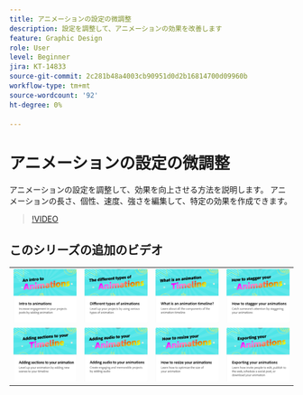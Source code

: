 ```yaml
---
title: アニメーションの設定の微調整
description: 設定を調整して、アニメーションの効果を改善します
feature: Graphic Design
role: User
level: Beginner
jira: KT-14833
source-git-commit: 2c281b48a4003cb90951d0d2b16814700d09960b
workflow-type: tm+mt
source-wordcount: '92'
ht-degree: 0%

---
```


# アニメーションの設定の微調整

アニメーションの設定を調整して、効果を向上させる方法を説明します。 アニメーションの長さ、個性、速度、強さを編集して、特定の効果を作成できます。

>[!VIDEO](https://video.tv.adobe.com/v/3426977?quality=12&learn=on&hidetitle=true)

## このシリーズの追加のビデオ

<table style="table-layout:fixed">
<tr>
   <td>
         <a href="intro-animation.md">
            <img alt="アニメーションの紹介" src="assets/intro-animations.png" />
         </a>
   </td>
   <td>
         <a href="different-types-animation.md">
            <img alt="様々な種類のアニメーション" src="assets/different-animations.png" />
         </a>
   </td>
   <td>
         <a href="animation-timeline.md">
            <img alt="アニメーションのタイムラインとは何ですか？" src="assets/what-is-animation-timeline.png" />
         </a>
   </td>
   <td>
         <a href="stagger-animations.md">
            <img alt="アニメーションをずらす方法" src="assets/stagger-animations.png" />
         </a>
   </td>
</tr>
<tr>
   <td>
         <a href="add-sections-animation.md">
            <img alt="アニメーションにセクションを追加する" src="assets/add-sections.png" />
         </a>
   </td>
   <td>
         <a href="audio-animation.md">
            <img alt="アニメーションへの音声の追加" src="assets/add-audio.png" />
         </a>
   </td>
   <td>
         <a href="resize-animations.md">
            <img alt="アニメーションのサイズを変更する方法" src="assets/resize-animations.png" />
         </a>
   </td>
   <td>
         <a href="export-animations.md">
            <img alt="アニメーションの書き出し" src="assets/exporting-animations.png" />
         </a>
   </td>
</tr>
</table>

